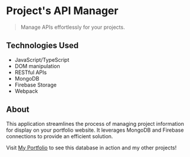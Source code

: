 # Project's API Manager

> Manage APIs effortlessly for your projects.

## Technologies Used

- JavaScript/TypeScript
- DOM manipulation
- RESTful APIs
- MongoDB
- Firebase Storage
- Webpack

## About

This application streamlines the process of managing project information for display on your portfolio website. It leverages MongoDB and Firebase connections to provide an efficient solution.

Visit [My Portfolio](http://localhost:3000) to see this database in action and my other projects!
